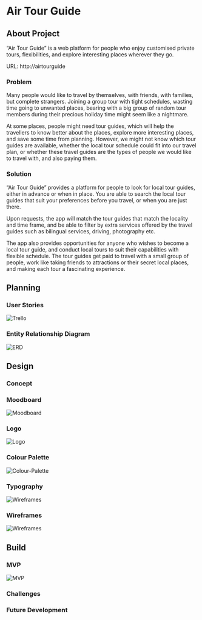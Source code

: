 # Air Tour Guide #
## About Project
“Air Tour Guide” is a web platform for people who enjoy customised private tours, flexibilities, and explore interesting places wherever they go.

URL: http://airtourguide

### Problem
Many people would like to travel by themselves, with friends, with families, but complete strangers. Joining a group tour with tight schedules, wasting time going to unwanted places, bearing with a big group of random tour members during their precious holiday time might seem like a nightmare.

At some places, people might need tour guides, which will help the travellers to know better about the places, explore more interesting places, and save some time from planning. However, we might not know which tour guides are available, whether the local tour schedule could fit into our travel plan, or whether these travel guides are the types of people we would like to travel with, and also paying them.

### Solution
“Air Tour Guide” provides a platform for people to look for local tour guides, either in advance or when in place. You are able to search the local tour guides that suit your preferences before you travel, or when you are just there. 

Upon requests, the app will match the tour guides that match the locality and time frame, and be able to filter by extra services offered by the travel guides such as bilingual services, driving, photography etc.

The app also provides opportunities for anyone who wishes to become a local tour guide, and conduct local tours to suit their capabilities with flexible schedule. The tour guides get paid to travel with a small group of people, work like taking friends to attractions or their secret local places, and making each tour a fascinating experience.

## Planning
### User Stories
![Trello](/app/assets/images/trello.png)

### Entity Relationship Diagram
![ERD](/app/assets/images/erd.png)


## Design
### Concept

### Moodboard
![Moodboard](/app/assets/images/arg-moodboard.png)

### Logo
![Logo](/app/assets/images/logo1.png)

### Colour Palette
![Colour-Palette](/app/assets/images/atg-colour-palette.png)

### Typography
![Wireframes](/app/assets/images/raleway.png)

### Wireframes
![Wireframes](/app/assets/images/figma.png)


## Build
### MVP
![MVP](/app/assets/images/mvp.png)

### Challenges

### Future Development